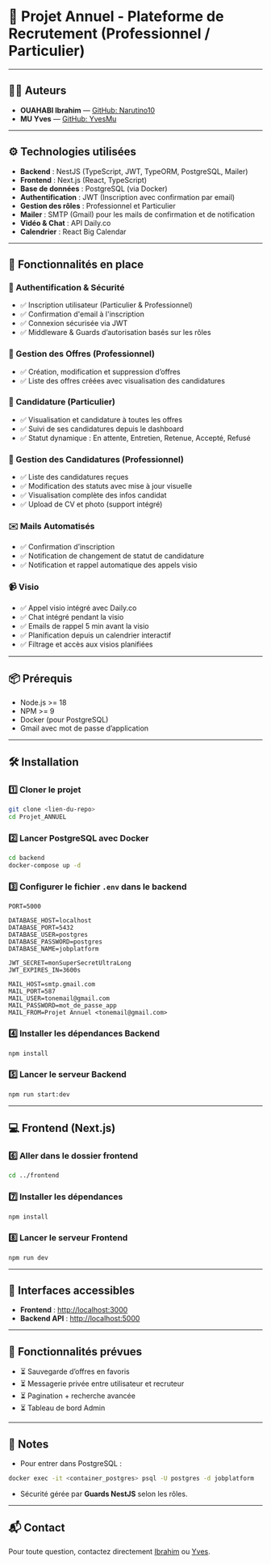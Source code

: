 # 🎯 Projet Annuel - Plateforme de Recrutement (Professionnel / Particulier)

---

## 👨‍💻 Auteurs

- **OUAHABI Ibrahim** — [GitHub: Narutino10](https://github.com/Narutino10)
- **MU Yves** — [GitHub: YvesMu](https://github.com/YvesMu)

---

## ⚙️ Technologies utilisées

- **Backend** : NestJS (TypeScript, JWT, TypeORM, PostgreSQL, Mailer)
- **Frontend** : Next.js (React, TypeScript)
- **Base de données** : PostgreSQL (via Docker)
- **Authentification** : JWT (Inscription avec confirmation par email)
- **Gestion des rôles** : Professionnel et Particulier
- **Mailer** : SMTP (Gmail) pour les mails de confirmation et de notification
- **Vidéo & Chat** : API Daily.co
- **Calendrier** : React Big Calendar

---

## 🚀 Fonctionnalités en place

### 🔐 Authentification & Sécurité

- ✅ Inscription utilisateur (Particulier & Professionnel)
- ✅ Confirmation d'email à l'inscription
- ✅ Connexion sécurisée via JWT
- ✅ Middleware & Guards d’autorisation basés sur les rôles

### 💼 Gestion des Offres (Professionnel)

- ✅ Création, modification et suppression d’offres
- ✅ Liste des offres créées avec visualisation des candidatures

### 📄 Candidature (Particulier)

- ✅ Visualisation et candidature à toutes les offres
- ✅ Suivi de ses candidatures depuis le dashboard
- ✅ Statut dynamique : En attente, Entretien, Retenue, Accepté, Refusé

### 👥 Gestion des Candidatures (Professionnel)

- ✅ Liste des candidatures reçues
- ✅ Modification des statuts avec mise à jour visuelle
- ✅ Visualisation complète des infos candidat
- ✅ Upload de CV et photo (support intégré)

### ✉️ Mails Automatisés

- ✅ Confirmation d’inscription
- ✅ Notification de changement de statut de candidature
- ✅ Notification et rappel automatique des appels visio

### 📹 Visio

- ✅ Appel visio intégré avec Daily.co
- ✅ Chat intégré pendant la visio
- ✅ Emails de rappel 5 min avant la visio
- ✅ Planification depuis un calendrier interactif
- ✅ Filtrage et accès aux visios planifiées

---

## 📦 Prérequis

- Node.js >= 18
- NPM >= 9
- Docker (pour PostgreSQL)
- Gmail avec mot de passe d’application

---

## 🛠 Installation

### 1️⃣ Cloner le projet

```bash
git clone <lien-du-repo>
cd Projet_ANNUEL
````

### 2️⃣ Lancer PostgreSQL avec Docker

```bash
cd backend
docker-compose up -d
```

### 3️⃣ Configurer le fichier `.env` dans le backend

```env
PORT=5000

DATABASE_HOST=localhost
DATABASE_PORT=5432
DATABASE_USER=postgres
DATABASE_PASSWORD=postgres
DATABASE_NAME=jobplatform

JWT_SECRET=monSuperSecretUltraLong
JWT_EXPIRES_IN=3600s

MAIL_HOST=smtp.gmail.com
MAIL_PORT=587
MAIL_USER=tonemail@gmail.com
MAIL_PASSWORD=mot_de_passe_app
MAIL_FROM=Projet Annuel <tonemail@gmail.com>
```

### 4️⃣ Installer les dépendances Backend

```bash
npm install
```

### 5️⃣ Lancer le serveur Backend

```bash
npm run start:dev
```

---

## 💻 Frontend (Next.js)

### 6️⃣ Aller dans le dossier frontend

```bash
cd ../frontend
```

### 7️⃣ Installer les dépendances

```bash
npm install
```

### 8️⃣ Lancer le serveur Frontend

```bash
npm run dev
```

---

## 🔗 Interfaces accessibles

* **Frontend** : [http://localhost:3000](http://localhost:3000)
* **Backend API** : [http://localhost:5000](http://localhost:5000)

---

## 🔮 Fonctionnalités prévues

* ⏳ Sauvegarde d’offres en favoris
* ⏳ Messagerie privée entre utilisateur et recruteur
* ⏳ Pagination + recherche avancée
* ⏳ Tableau de bord Admin

---

## 📝 Notes

* Pour entrer dans PostgreSQL :

```bash
docker exec -it <container_postgres> psql -U postgres -d jobplatform
```

* Sécurité gérée par **Guards NestJS** selon les rôles.

---

## 📬 Contact

Pour toute question, contactez directement [Ibrahim](https://github.com/Narutino10) ou [Yves](https://github.com/YvesMu).

